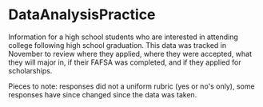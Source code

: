 # DataAnalysisPractice

Information for a high school students who are interested in attending college following high school graduation. This data was tracked in November to review where they applied, where they were accepted, what they will major in, if their FAFSA was completed, and if they applied for scholarships. 

Pieces to note: responses did not a uniform rubric (yes or no's only), some responses have since changed since the data was taken.
